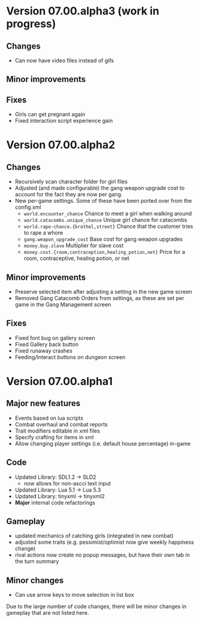 # Version 07.00.alpha3 (work in progress)
## Changes
* Can now have video files instead of gifs

## Minor improvements

## Fixes
* Girls can get pregnant again
* Fixed interaction script experience gain


# Version 07.00.alpha2
## Changes
* Recursively scan character folder for girl files
* Adjusted (and made configurable) the gang weapon upgrade cost to account for the fact they
are now per gang.
* New per-game settings. Some of these have been ported over from the config.xml
  * `world.encounter_chance`    Chance to meet a girl when walking around
  * `world.catacombs.unique_chance` Unique girl chance for catacombs
  * `world.rape-chance.{brothel,street}` Chance that the customer tries to rape a whore 
  * `gang.weapon_upgrade_cost`  Base cost for gang weapon upgrades
  * `money.buy.slave` Multiplier for slave cost
  * `money.cost.{room,contraception,healing_potion,net}` Price for a room, contraceptive, healing potion, or net


## Minor improvements
* Preserve selected item after adjusting a setting in the new game screen
* Removed Gang Catacomb Orders from settings, as these are set per game in the Gang Management screen

## Fixes
* Fixed font bug on gallery screen
* Fixed Gallery back button
* Fixed runaway crashes
* Feeding/Interact buttons on dungeon screen


# Version 07.00.alpha1
## Major new features
* Events based on lua scripts
* Combat overhaul and combat reports
* Trait modifiers editable in xml files
* Specify crafting for items in xml
* Allow changing player settings (i.e. default house percentage) in-game

## Code
* Updated Library: SDL1.2 -> SLD2
  - now allows for non-ascci text input
* Updated Library: Lua 5.1 -> Lua 5.3
* Updated Library: tinyxml -> tinyxml2
* **Major** internal code refactorings

## Gameplay
* updated mechanics of catching girls (integrated in new combat)
* adjusted some traits (e.g. pessimist/optimist now give weekly happiness change)
* rival actions now create no popup messages, but have their own tab in the turn summary

## Minor changes
* Can use arrow keys to move selection in list box


Due to the large number of code changes, there will be minor changes in 
gameplay that are not listed here.
